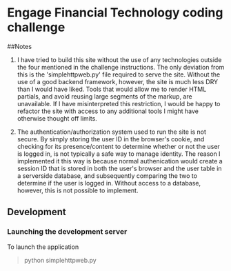 # Engage Financial Technology coding challenge

##Notes

1. I have tried to build this site without the use of any technologies outside the four mentioned in the challenge instructions. The only deviation from this is the 'simplehttpweb.py' file required to serve the site. Without the use of a good backend framework, however, the site is much less DRY than I would have liked. Tools that would allow me to render HTML partials, and avoid reusing large segments of the markup, are unavailable. If I have misinterpreted this restriction, I would be happy to refactor the site with access to any additional tools I might have otherwise thought off limits.

2. The authentication/authorization system used to run the site is not secure. By simply storing the user ID in the browser's cookie, and checking for its presence/content to determine whether or not the user is logged in, is not typically a safe way to manage identity. The reason I implemented it this way is because normal authenication would create a session ID that is stored in both the user's browser and the user table in a serverside database, and subsequently comparing the two to determine if the user is logged in. Without access to a database, however, this is not possible to implement.

## Development

### Launching the development server
To launch the application
> python simplehttpweb.py
